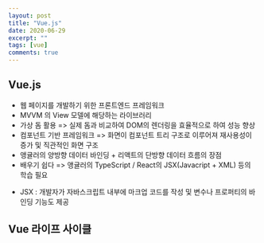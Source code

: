 ```yaml
---
layout: post
title: "Vue.js"
date: 2020-06-29
excerpt: ""
tags: [vue]
comments: true
---
```


## Vue.js  
- 웹 페이지를 개발하기 위한 프론트엔드 프레임워크
- MVVM 의 View 모델에 해당하는 라이브러리
- 가상 돔 활용 => 실제 돔과 비교하여 DOM의 렌더링을 효율적으로 하여 성능 향상
- 컴포넌트 기반 프레임워크 => 화면이 컴포넌트 트리 구조로 이루어져 재사용성이 증가 및 직관적인 화면 구조
- 앵귤러의 양방향 데이터 바인딩 + 리액트의 단방향 데이터 흐름의 장점
- 배우기 쉽다 => 앵귤러의 TypeScript / React의 JSX(Javacript + XML) 등의 학습 필요

* JSX : 개발자가 자바스크립트 내부에 마크업 코드를 작성 및 변수나 프로퍼티의 바인딩 기능도 제공

## Vue 라이프 사이클

